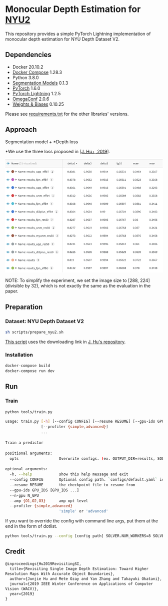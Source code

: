 # Monocular Depth Estimation for [NYU2](https://cs.nyu.edu/~silberman/datasets/nyu_depth_v2.html)
This repository provides a simple PyTorch Lightning implementation of monocular depth estimation for NYU Depth Dataset V2.

## Dependencies

- Docker 20.10.2
- [Docker Compose](https://docs.docker.com/compose/) 1.28.3
- Python 3.8.0
- [Segmentation Models](https://github.com/qubvel/segmentation_models.pytorch) 0.1.3 
- [PyTorch](https://pytorch.org/) 1.6.0
- [PyTorch Lightning](https://www.pytorchlightning.ai/) 1.2.5
- [OmegaConf](https://omegaconf.readthedocs.io/en/2.0_branch/) 2.0.6
- [Weights & Biases](https://wandb.ai/site) 0.10.25

Please see [requirements.txt](./docker/requirements.txt) for the other libraries' versions.

## Approach

Segmentation model + *Depth loss

*We use the three loss proposed in [[J. Hu+, 2019]](https://arxiv.org/abs/1803.08673).


![](./figs/wandb_results.png)

NOTE: To simplify the experiment, we set the image size to [288, 224] (divisible by 32), which is not exactly the same as the evaluation in the paper.

## Preparation

### Dataset: NYU Depth Dataset V2

```bash
sh scripts/prepare_nyu2.sh
```

[This script](./scripts/prepare_nyu2.sh) uses the downloading link in [J. Hu's repository](https://github.com/JunjH/Revisiting_Single_Depth_Estimation).


### Installation

```bash
docker-compose build
docker-compose run dev
```

## Run

### Train
```bash
python tools/train.py
```

```bash
usage: train.py [-h] [--config CONFIG] [--resume RESUME] [--gpu-ids GPU_IDS [GPU_IDS ...] | --n-gpu N_GPU] [--amp {O1,O2,O3}]
                [--profiler {simple,advanced}]
                ...

Train a predictor

positional arguments:
  opts                  Overwrite configs. (ex. OUTPUT_DIR=results, SOLVER.NUM_WORKERS=8)

optional arguments:
  -h, --help            show this help message and exit
  --config CONFIG       Optional config path. `configs/default.yaml` is loaded by default
  --resume RESUME       the checkpoint file to resume from
  --gpu-ids GPU_IDS [GPU_IDS ...]
  --n-gpu N_GPU
  --amp {O1,O2,O3}      amp opt level
  --profiler {simple,advanced}
                        'simple' or 'advanced'
```

If you want to override the config with command line args, put them at the end in the form of dotlist.

```bash
python tools/train.py --config [config path] SOLVER.NUM_WORKERS=8 SOLVER.EPOCH=5
```


## Credit

```
@inproceedings{Hu2019RevisitingSI,
  title={Revisiting Single Image Depth Estimation: Toward Higher Resolution Maps With Accurate Object Boundaries},
  author={Junjie Hu and Mete Ozay and Yan Zhang and Takayuki Okatani},
  journal={2019 IEEE Winter Conference on Applications of Computer Vision (WACV)},
  year={2019}
}
```
